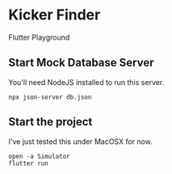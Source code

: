 # Kicker Finder

Flutter Playground 

## Start Mock Database Server

You'll need NodeJS installed to run this server.

    npx json-server db.json

## Start the project

I've just tested this under MacOSX for now.

    open -a Simulator
    flutter run
